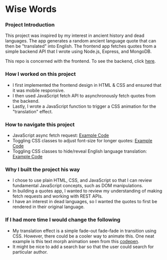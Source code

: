 # Wise Words

### Project Introduction
This project was inspired by my interest in ancient history and dead languages. The app generates a random ancient language quote that can then be "translated" into English. The frontend app fetches quotes from a simple backend API that I wrote using Node.js, Express, and MongoDB. 

This repo is concerned with the frontend. To see the backend, click [here](https://github.com/markjager13/wise-words-api).

### How I worked on this project
* I first implemented the frontend design in HTML & CSS and ensured that it was mobile responsive.
* I then used JavaScript fetch API to asynchronously fetch quotes from the backend. 
* Lastly, I wrote a JavaScript function to trigger a CSS animation for the "translation" effect. 

### How to navigate this project
* JavaScript async fetch request: [Example Code](https://github.com/markjager13/wise-words-frontend/blob/9424c83b616b545acdba28b8363f3be24b59d308/script.js#L70)
* Toggling CSS classes to adjust font-size for longer quotes: [Example Code](https://github.com/markjager13/wise-words-frontend/blob/9424c83b616b545acdba28b8363f3be24b59d308/script.js#L34)
* Toggling CSS classes to hide/reveal English language translation: [Example Code](https://github.com/markjager13/wise-words-frontend/blob/9424c83b616b545acdba28b8363f3be24b59d308/script.js#L122)

### Why I built the project his way
* I chose to use plain HTML, CSS, and JavaScript so that I can review fundamental JavaScript concepts, such as DOM manipulations. 
* In building a quotes app, I wanted to review my understanding of making fetch requests and working with REST APIs.
* I have an interest in dead languages, so I wanted the quotes to first be rendered in their original language. 

### If I had more time I would change the following
* My translation effect is a simple fade-out fade-fade in transition using CSS. However, there could be a cooler way to animate this. One neat example is this text morph animation seen from this [codepen](https://codepen.io/Valgo/pen/PowZaNY).
* It might be nice to add a search bar so that the user could search for particular author.
